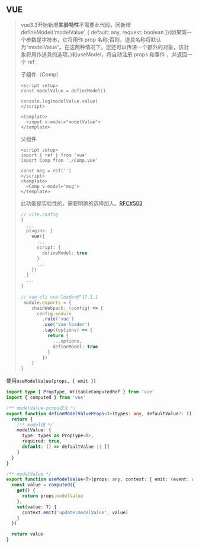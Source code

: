 ## VUE

> vue3.3开始新增**实验特性**不需要此代码，因新增defineModel<T>(‘modelValue’, { default: any, request: boolean })(如果第一个参数是字符串，它将用作 prop 名称;否则，道具名称将默认为“modelValue”。在这两种情况下，您还可以传递一个额外的对象，该对象将用作道具的选项。)和useModel，将自动注册 props 和事件 ，并返回一个 ref：
>
> 子组件（Comp）
>
> ```vue
> <script setup>
> const modelValue = defineModel()
> 
> console.log(modelValue.value)
> </script>
> 
> <template>
>   <input v-model="modelValue">
> </template>
> ```
>
> 父组件
>
> ```vue
> <script setup>
> import { ref } from 'vue'
> import Comp from './Comp.vue'
> 
> const msg = ref('')
> </script>
> <template>
>   <Comp v-model="msg">
> </template>
> ```
>
> 
>
> 此功能是实验性的，需要明确的选择加入。[RFC#503](https://github.com/vuejs/rfcs/discussions/503)
>
> ```ts
> // vite.config
> {
>   ...
>   plugins: [
>     vue({
>       ...
>       script: {
>         defineModel: true
>       }
>       ...
>     })
>   ]
>   ...
> }
>   
> // vue-cli vue-loader@^17.1.1
>  module.exports = {
>     chainWebpack: (config) => {
>       config.module
>         .rule('vue')
>         .use('vue-loader')
>         .tap((options) => {
>           return {
>             ...options,
>             defineModel: true
>           }
>         })
>     }
> }
> ```
>
> 

使用`useModelValue(props, { emit })`

```ts
import type { PropType, WritableComputedRef } from 'vue'
import { computed } from 'vue'

/** modelValue-props定义 */
export function defineModelValueProps<T>(types: any, defaultValue?: T) {
  return {
    /** model值 */
    modelValue: {
      type: types as PropType<T>,
      required: true,
      default: () => defaultValue || []
    }
  }
}

/** modelValue */
export function useModelValue<T>(props: any, context: { emit: (event: any, ...args: any[]) => void }): WritableComputedRef<T> {
  const value = computed({
    get() {
      return props.modelValue
    },
    set(value: T) {
      context.emit('update:modelValue', value)
    }
  })

  return value
}

```


